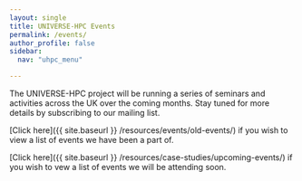 ```yaml
---
layout: single  
title: UNIVERSE-HPC Events
permalink: /events/
author_profile: false
sidebar:
  nav: "uhpc_menu"

---
```


The UNIVERSE-HPC project will be running a series of seminars and activities across the UK over the coming months. Stay tuned for more details by subscribing to our mailing list.

[Click here]({{ site.baseurl }} /resources/events/old-events/) if you wish to view a list of events we have been a part of.

[Click here]({{ site.baseurl }} /resources/case-studies/upcoming-events/) if you wish to vew a list of events we will be attending soon.
